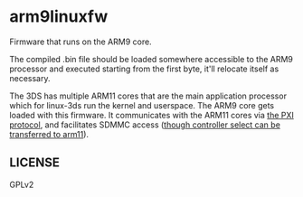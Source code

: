 # arm9linuxfw

Firmware that runs on the ARM9 core.

The compiled .bin file should be loaded somewhere accessible to the ARM9 processor
and executed starting from the first byte, it'll relocate itself as necessary.

The 3DS has multiple ARM11 cores that are the main application processor which
for linux-3ds run the kernel and userspace. The ARM9 core gets loaded with this
firmware. It communicates with the ARM11 cores via
[the PXI protocol](https://www.3dbrew.org/wiki/PXI_Services), and facilitates
SDMMC access
([though controller select can be transferred to arm11](https://www.3dbrew.org/wiki/CONFIG9_Registers#CFG9_SDMMCCTL)).

## LICENSE

GPLv2
